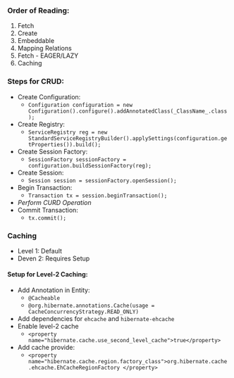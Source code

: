### Order of Reading:
1. Fetch
2. Create
3. Embeddable
4. Mapping Relations
5. Fetch - EAGER/LAZY
6. Caching

### Steps for CRUD:
- Create Configuration:
  - `Configuration configuration = new Configuration().configure().addAnnotatedClass(_ClassName_.class);`
- Create Registry:
  - `ServiceRegistry reg = new StandardServiceRegistryBuilder().applySettings(configuration.getProperties()).build();`
- Create Session Factory:
  - `SessionFactory sessionFactory = configuration.buildSessionFactory(reg);`
- Create Session:
  - `Session session = sessionFactory.openSession();`
- Begin Transaction:
  - `Transaction tx = session.beginTransaction();`
- _Perform CURD Operation_
- Commit Transaction:
  - `tx.commit();`
  
### Caching
- Level 1: Default
- Deven 2: Requires Setup

#### Setup for Level-2 Caching:
- Add Annotation in Entity:
  - `@Cacheable`
  - `@org.hibernate.annotations.Cache(usage = CacheConcurrencyStrategy.READ_ONLY)`
- Add dependencies for `ehcache` and `hibernate-ehcache`
- Enable level-2 cache
  - `<property name="hibernate.cache.use_second_level_cache">true</property>`
- Add cache provide:
  - `<property name="hibernate.cache.region.factory_class">org.hibernate.cache.ehcache.EhCacheRegionFactory
            </property>`